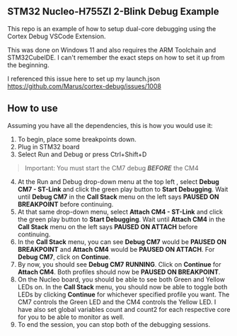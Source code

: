 ## STM32 Nucleo-H755ZI 2-Blink Debug Example

This repo is an example of how to setup dual-core debugging using the Cortex Debug VSCode Extension.

This was done on Windows 11 and also requires the ARM Toolchain and STM32CubeIDE. I can't remember the exact steps on how to set it up from the beginning. 

I referenced this issue here to set up my launch.json
https://github.com/Marus/cortex-debug/issues/1008

## How to use

Assuming you have all the dependencies, this is how you would use it:

1. To begin, place some breakpoints down.
2. Plug in STM32 board
3. Select Run and Debug or press Ctrl+Shift+D
> Important: You must start the CM7 debug ***BEFORE*** the CM4
4. At the Run and Debug drop-down menu at the top left , select **Debug CM7 - ST-Link** and click the green play button to **Start Debugging**. Wait until **Debug CM7** in the **Call Stack** menu on the left says **PAUSED ON BREAKPOINT** before continuing.
5. At that same drop-down menu, select **Attach CM4 - ST-Link** and click the green play button to **Start Debugging**. Wait until **Attach CM4** in the **Call Stack** menu on the left says **PAUSED ON ATTACH** before continuing.
6. In the **Call Stack** menu, you can see **Debug CM7** would be **PAUSED ON BREAKPOINT** and **Attach CM4** would be **PAUSED ON ATTACH**. For **Debug CM7**, click on **Continue**.
7. By now, you should see **Debug CM7** **RUNNING**. Click on **Continue** for **Attach CM4**. Both profiles should now be **PAUSED ON BREAKPOINT**.
8. On the Nucleo board, you should be able to see both Green and Yellow LEDs on. In the **Call Stack** menu, you should now be able to toggle both LEDs by clicking **Continue** for whichever specified profile you want. The CM7 controls the Green LED and the CM4 controls the Yellow LED. I have also set global variables count and count2 for each respective core for you to be able to monitor as well.
9. To end the session, you can stop both of the debugging sessions. 